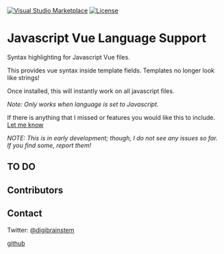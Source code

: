 [![Visual&nbsp;Studio Marketplace](https://img.shields.io/visual-studio-marketplace/v/DigitalBrainstem.javascript-vue.svg?label=Visual%20Studio%20Marketplace)](https://marketplace.visualstudio.com/items?itemName=DigitalBrainstem.javascript-vue)
[![License](https://img.shields.io/github/license/Digitalbrainstem/javascript-vue.svg)](https://github.com/Digitalbrainstem/javascript-vue/blob/master/LICENSE)


# Javascript Vue Language Support #

Syntax highlighting for Javascript Vue files.

This provides vue syntax inside template fields. Templates no longer look like strings!

Once installed, this will instantly work on all javascript files.

*Note: Only works when language is set to Javascript.*

If there is anything that I missed or features you would like this to include. [Let me know](https://github.com/Digitalbrainstem/javascript-vue/issues)

*NOTE: This is in early development; though, I do not see any issues so far. If you find some, report them!*

## TO DO ##

## Contributors ##

## Contact ##

Twitter: [@digibrainstem](https://twitter.com/digibrainstem)

[github](https://github.com/DigitalBrainstem/ejs-grammar)

